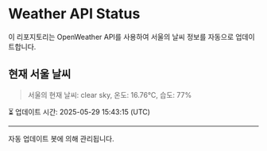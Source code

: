 
# Weather API Status

이 리포지토리는 OpenWeather API를 사용하여 서울의 날씨 정보를 자동으로 업데이트합니다.

## 현재 서울 날씨
> 서울의 현재 날씨: clear sky, 온도: 16.76°C, 습도: 77%

⏳ 업데이트 시간: 2025-05-29 15:43:15 (UTC)

---
자동 업데이트 봇에 의해 관리됩니다.

